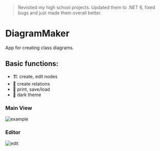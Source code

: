 > Revisited my high school projects. Updated them to .NET 6, fixed bugs and just made them overall better.
# DiagramMaker
App for creating class diagrams.

## Basic functions:
- 🏗️ create, edit nodes
- 🔗 create relations
- 📄 print, save/load
- 🌙 dark theme

### Main View
![example](https://user-images.githubusercontent.com/65008997/201916356-f9af0b12-a35e-4fa8-8ef6-3a91ad59ec3e.png)

### Editor
![edit](https://user-images.githubusercontent.com/65008997/201916365-9de3bf69-88dc-47b1-ac6b-4e93fea08100.png)

